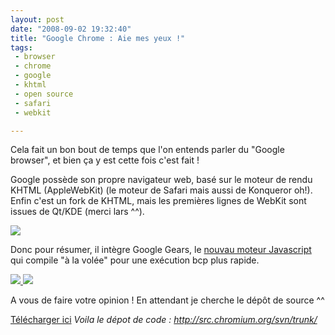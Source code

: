 ```yaml
---
layout: post
date: "2008-09-02 19:32:40"
title: "Google Chrome : Aie mes yeux !"
tags:
 - browser
 - chrome
 - google
 - khtml
 - open source
 - safari
 - webkit

---
```


Cela fait un bon bout de temps que l'on entends parler du "Google browser", et bien ça y est cette fois c'est fait !

Google possède son propre navigateur web, basé sur le moteur de rendu KHTML (AppleWebKit) (le moteur de Safari mais aussi de Konqueror oh!). Enfin c'est un fork de KHTML, mais les premières lignes de WebKit sont issues de Qt/KDE (merci lars ^^).

[![](http://static.zenithar.org/wp-content/uploads/2008/09/chrome_about-300x245.jpg)](http://static.zenithar.org/wp-content/uploads/2008/09/chrome_about.jpg)

Donc pour résumer, il intègre Google Gears, le [nouvau moteur Javascript](http://webkit.org/blog/189/announcing-squirrelfish/) qui compile "à la volée" pour une exécution bcp plus rapide.

[![](http://static.zenithar.org/wp-content/uploads/2008/09/chrome_acceuil-300x215.jpg)](http://static.zenithar.org/wp-content/uploads/2008/09/chrome_acceuil.jpg)[ ](http://static.zenithar.org/wp-content/uploads/2008/09/chrome_website.jpg) [![](http://static.zenithar.org/wp-content/uploads/2008/09/chrome_website-300x215.jpg)](http://static.zenithar.org/wp-content/uploads/2008/09/chrome_website.jpg)

A vous de faire votre opinion !
En attendant je cherche le dépôt de source ^^

[Télécharger ici](http://www.google.com/chrome)
_Voila le dépot de code : http://src.chromium.org/svn/trunk/_
